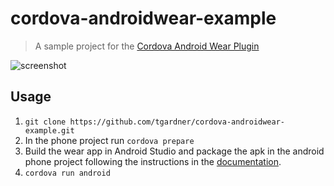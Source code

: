 # cordova-androidwear-example

> A sample project for the [Cordova Android Wear Plugin](https://github.com/tgardner/cordova-androidwear/)

![screenshot](https://raw.github.com/tgardner/cordova-androidwear-example/master/wear.png)

## Usage
1. `git clone https://github.com/tgardner/cordova-androidwear-example.git`
2. In the phone project run `cordova prepare`
3. Build the wear app in Android Studio and package the apk in the android phone project following the instructions in the [documentation](https://developer.android.com/training/wearables/apps/packaging.html#PackageManually).
4. `cordova run android`
